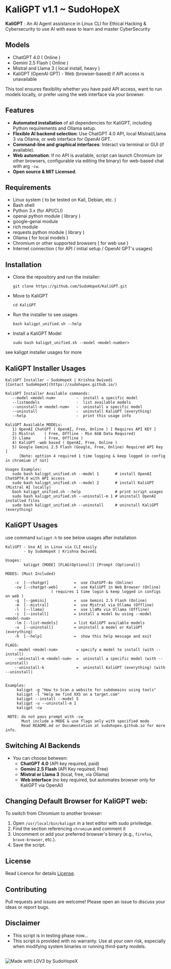 # KaliGPT v1.1 ~ SudoHopeX

**KaliGPT** : An AI Agent assistance in Linux CLI for Ethical Hacking & Cybersecurity to use AI with ease to learn and master CyberSecurity

## Models

- ChatGPT 4.0 ( Online )
- Gemini 2.5 Flash ( Online )
- Mistral and Llama 3 ( local install, heavy ) 
- KaliGPT (OpenAI GPT) - Web (browser-based) if API access is unavailable

This tool ensures flexibility whether you have paid API access, want to run models locally, or prefer using the web interface via your browser.

## Features

- **Automated installation** of all dependencies for KaliGPT, including Python requirements and Ollama setup.
- **Flexible AI backend selection**: Use ChatGPT 4.0 API, local Mistral/Llama 3 via Ollama, or web interface for OpenAI GPT.
- **Command-line and graphical interfaces**: Interact via terminal or GUI (if available).
- **Web automation**: If no API is available, script can launch Chromium (or other browsers, configurable via editing the binary) for web-based chat with arg `-cw`.
- **Open source & MIT Licensed**.

## Requirements

- Linux system ( to be tested on Kali, Debian, etc. )
- Bash shell
- Python 3.x (for API/CLI)
- openai python module ( library )
- google-genai module
- rich module
- requests python module ( library )
- Ollama ( for local models )
- Chromium or other supported browsers ( for web use )
- Internet connection ( for API / initial setup / OpenAI GPT's usages)

## Installation

- Clone the repository and run the installer:
  ```
  git clone https://github.com/SudoHopeX/KaliGPT.git
  ```

- Move to KaliGPT
  ```
  cd KaliGPT
  ```

- Run the installer to see usages
  ```
  bash kaligpt_unified.sh --help
  ```

- Install a KaliGPT Model
  ```
  sudo bash kaligpt_unified.sh --model <model-number>
  ```
see kaligpt installer usages for more

## KaliGPT Installer Usages
```
KaliGPT Installer ~ SudoHopeX | Krishna Dwivedi
[Contact SudoHopeX](https://sudohopex.github.io/)

KaliGPT Installer Available commands:
   --model <model-num>         -  install a specific model
   --listmodels                -  list available models
   --uninstall-m <model-num>   -  uninstall a specific model
   --uninstall                 -  uninstall KaliGPT (everything)
   --help                      -  print this usage info

KaliGPT Available MODELs:
   1) OpenAI ChatGPT ( OpenAI, Free, Online ) [ Requires API KEY ]
   2) Mistral    ( Free, Offline - Min 6GB Data Required)
   3) Llama      ( Free, Offline )
   4) KaliGPT -web based ( OpenAI, Free, Online )
   5) Google Gemini 2.5 Flash (Google, Free, Online) Required API Key ]
      [Note: opttion 4 required 1 time logging & keep logged in config in chromium if not]

Usages Examples:
   sudo bash kaligpt_unified.sh --model 1       # install OpenAI ChatGPT4.0 with API access
   sudo bash kaligpt_unified.sh --model 2       # install KaliGPT (Mistral AI locally)
   bash kaligpt_unified.sh --help               # print script usages
   sudo bash kaligpt_unified.sh --uninstall-m 1 # uninstall OpenAI installed files
   sudo bash kaligpt_unified.sh --uninstall     # uninstall KaliGPT (everything)

```

## KaliGPT Usages
use command `kaligpt-h` to see below usages after installation

```
KaliGPT - Use AI in Linux via CLI easily
        - by SudoHopeX | Krishna Dwivedi

Usages:
        kaligpt [MODE] [FLAG(Optional)] [Prompt (Optional)]

MODES: (Must Included)

    -c  [--chatgpt]           =  use ChatGPT-4o (Online)
    -cw [--chatgpt-web]       =  use KaliGPT in Web Browser (Online)
                    ( requires 1 time login & keep logged in configs on web )
    -g  [--gemini]            =  use Gemini 2.5 Flash (Online)
    -m  [--mistral]           =  use Mistral via Ollama (Offline)
    -l  [--llama]             =  use LlaMa via Ollama (Offline)
    -i  [--install]           = install a model bu using --model <model-num>
    -lm [--list-models]       = list KaliGPT available models
    -u  [--uninstall]         = uninstall a model or KaliGPT (everything)
    -h  [--help]              =  show this help message and exit

FLAGS:
    --model <model-num>        = specify a model to install (with --install)
    --uninstall-m <model-num>  =  uninstall a specific model (with --uninstall)
    --uninstall-k              =  uninstall KaliGPT (everything) (with --uninstall)


Examples:
     kaligpt -g "How to Scan a website for subdomains using tools"
     kaligpt -l "Help me find XXS on a target.com"
     kaligpt --install --model 5
     kaligpt -u --uninstall-m 1
     kaligpt -cw

 NOTE: do not pass prompt with -cw
       Must include a MODE & use flags only with specified mode
       Read README.md or Documentation at sudohopex.github.io for more info. 
```

## Switching AI Backends
- You can choose between:
  - **ChatGPT 4.0** (API key required, paid)
  - **Gemini 2.5 Flash** (API Key required, Free)
  - **Mistral or Llama 3** (local, free, via Ollama)
  - **Web interface** (no key required, but automates browser only for KaliGPT via OpenAI)

## Changing Default Browser for KaliGPT web:
To switch from Chromium to another browser:
1. Open `/usr/local/bin/kaligpt` in a text editor with sudo priviledge.
2. Find the section referencing `chromium` and comment it
3. Uncomment or add your preferred browser's binary (e.g., `firefox`, `brave-browser`, etc.). 
4. Save the script.

## License

Read Licence for details [License](LICENSE).

## Contributing

Pull requests and issues are welcome! Please open an issue to discuss your ideas or report bugs.


## Disclaimer
- This script is in testing phase now...
- This script is provided with no warranty. Use at your own risk, especially when modifying system binaries or running third-party models.


##   
![Made with L0V3 by SudoHopeX](https://sudohopex.github.io/img/made-with-love-by-sudohopex.png)
